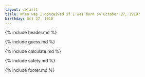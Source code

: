 ```yaml
---
layout: default
title: When was I conceived if I was born on October 27, 1910?
birthday: Oct 27, 1910
---
```


{% include header.md %}

{% include guess.md %}

{% include calculate.md %}

{% include safety.md %}

{% include footer.md %}



